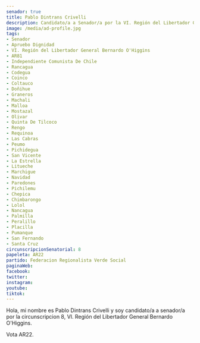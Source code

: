 ```yaml
---
senador: true
title: Pablo Dintrans Crivelli
description: Candidato/a a Senador/a por la VI. Región del Libertador General Bernardo O'Higgins
image: /media/ad-profile.jpg
tags:
- Senador
- Apruebo Dignidad
- VI. Región del Libertador General Bernardo O'Higgins
- AR81
- Independiente Comunista De Chile
- Rancagua
- Codegua
- Coinco
- Coltauco
- Doñihue
- Graneros
- Machali
- Malloa
- Mostazal
- Olivar
- Quinta De Tilcoco
- Rengo
- Requinoa
- Las Cabras
- Peumo
- Pichidegua
- San Vicente
- La Estrella
- Litueche
- Marchigue
- Navidad
- Paredones
- Pichilemu
- Chepica
- Chimbarongo
- Lolol
- Nancagua
- Palmilla
- Peralillo
- Placilla
- Pumanque
- San Fernando
- Santa Cruz
circunscripcionSenatorial: 8
papeleta: AR22
partido: Federacion Regionalista Verde Social
paginaWeb:
facebook:
twitter:
instagram:
youtube:
tiktok:
---
```

Hola, mi nombre es Pablo Dintrans Crivelli y soy candidato/a a senador/a por la circunscripcion 8, VI. Región del Libertador General Bernardo O'Higgins.

Vota AR22.
